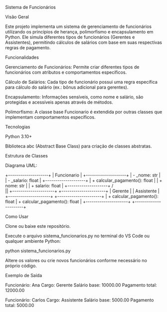 Sistema de Funcionários

Visão Geral

Este projeto implementa um sistema de gerenciamento de funcionários utilizando os princípios de herança, polimorfismo e encapsulamento em Python. Ele simula diferentes tipos de funcionários (Gerentes e Assistentes), permitindo cálculos de salários com base em suas respectivas regras de pagamento.

Funcionalidades

Gerenciamento de Funcionários: Permite criar diferentes tipos de funcionários com atributos e comportamentos específicos.

Cálculo de Salários: Cada tipo de funcionário possui uma regra específica para cálculo do salário (ex.: bônus adicional para gerentes).

Encapsulamento: Informações sensíveis, como nome e salário, são protegidas e acessíveis apenas através de métodos.

Polimorfismo: A classe base Funcionario é extendida por outras classes que implementam comportamentos específicos.

Tecnologias

Python 3.10+

Biblioteca abc (Abstract Base Class) para criação de classes abstratas.

Estrutura de Classes

Diagrama UML:

+--------------------+
|    Funcionario     |
+--------------------+
| - _nome: str       |
| - _salario: float  |
+--------------------+
| + calcular_pagamento(): float |
| + nome: str         |
| + salario: float    |
+--------------------+
         /\
         ||
+---------------------+        +----------------------+
|      Gerente        |        |     Assistente       |
+---------------------+        +----------------------+
| + calcular_pagamento(): float | + calcular_pagamento(): float |
+---------------------+        +----------------------+

Como Usar

Clone ou baixe este repositório.

Execute o arquivo sistema_funcionarios.py no terminal do VS Code ou qualquer ambiente Python:

python sistema_funcionarios.py

Altere os valores ou crie novos funcionários conforme necessário no próprio código.

Exemplo de Saída

Funcionário: Ana
Cargo: Gerente
Salário base: 10000.00
Pagamento total: 12000.00

Funcionário: Carlos
Cargo: Assistente
Salário base: 5000.00
Pagamento total: 5000.00
